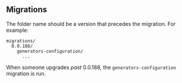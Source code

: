 ## Migrations

The folder name should be a version that precedes the migration. For example:

```
migrations/
  0.0.188/
    generators-configuration/
      ...
```

When someone upgrades _past_ 0.0.188, the `generators-configuration` migration is run.
